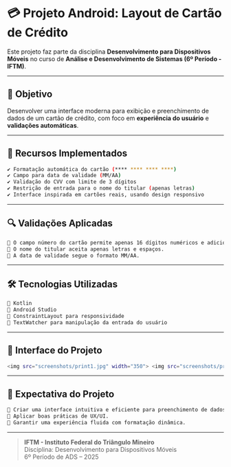 # 💳 Projeto Android: Layout de Cartão de Crédito

Este projeto faz parte da disciplina **Desenvolvimento para Dispositivos Móveis** no curso de **Análise e Desenvolvimento de Sistemas (6º Período - IFTM)**.

---

## 🎯 Objetivo

Desenvolver uma interface moderna para exibição e preenchimento de dados de um cartão de crédito, com foco em **experiência do usuário** e **validações automáticas**.

---

## 🚀 Recursos Implementados

```bash
✔ Formatação automática do cartão (**** **** **** ****)
✔ Campo para data de validade (MM/AA)
✔ Validação do CVV com limite de 3 dígitos
✔ Restrição de entrada para o nome do titular (apenas letras)
✔ Interface inspirada em cartões reais, usando design responsivo
```

---

## 🔍 Validações Aplicadas

```bash
🔹 O campo número do cartão permite apenas 16 dígitos numéricos e adiciona espaçamentos automaticamente após 4 digitos.
🔹 O nome do titular aceita apenas letras e espaços.
🔹 A data de validade segue o formato MM/AA.
```

---

## 🛠 Tecnologias Utilizadas

```bash
🔧 Kotlin
🔧 Android Studio
🔧 ConstraintLayout para responsividade
🔧 TextWatcher para manipulação da entrada do usuário
```

---

## 📱 Interface do Projeto

```bash
<img src="screenshots/print1.jpg" width="350"> <img src="screenshots/print2.jpg" width="350">
```

---

## 📌 Expectativa do Projeto

```bash
🎯 Criar uma interface intuitiva e eficiente para preenchimento de dados de cartões.
🎯 Aplicar boas práticas de UX/UI.
🎯 Garantir uma experiência fluida com formatação dinâmica.
```

---

> **IFTM - Instituto Federal do Triângulo Mineiro**  
> Disciplina: Desenvolvimento para Dispositivos Móveis  
> 6º Período de ADS – 2025

